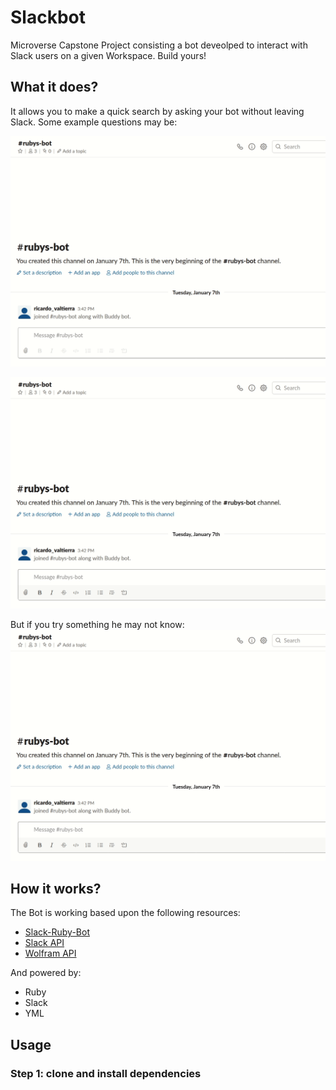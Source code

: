 Slackbot
==============

Microverse Capstone Project consisting a bot deveolped to interact with Slack users on a given Workspace. Build yours!

## What it does?
It allows you to make a quick search by asking your bot without leaving Slack. Some example questions may be:

![Example question 1](img/question_1.gif)

![Example question 2](img/question_2.gif)

But if you try something he may not know:
![Example question 3](img/question_3.gif)

## How it works?
The Bot is working based upon the following resources:

- [Slack-Ruby-Bot](https://github.com/slack-ruby/slack-ruby-bot#slack-ruby-bot)
- [Slack API](http://api.slack.com)
- [Wolfram API](http://account.wolfram.com/wolframid)

And powered by:

- Ruby
- Slack
- YML

## Usage
### Step 1: clone and install dependencies


